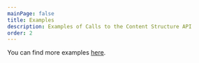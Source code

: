 ```yaml
---
mainPage: false
title: Examples
description: Examples of Calls to the Content Structure API
order: 2
---
```


You can find more examples [here](/docs/general/examples.html).

